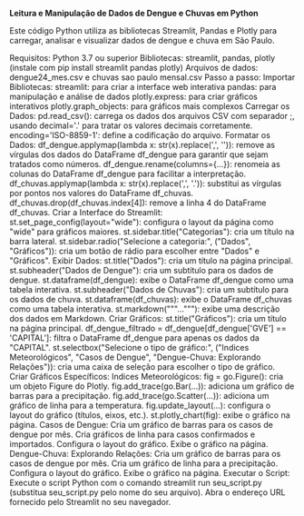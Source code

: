 **Leitura e Manipulação de Dados de Dengue e Chuvas em Python**

Este código Python utiliza as bibliotecas Streamlit, Pandas e Plotly para carregar, analisar e visualizar dados de dengue e chuva em São Paulo.

Requisitos: 
Python 3.7 ou superior
Bibliotecas: streamlit, pandas, plotly (instale com pip install streamlit pandas plotly)
Arquivos de dados: dengue24_mes.csv e chuvas sao paulo mensal.csv
Passo a passo:
Importar Bibliotecas:
streamlit: para criar a interface web interativa
pandas: para manipulação e análise de dados
plotly.express: para criar gráficos interativos
plotly.graph_objects: para gráficos mais complexos
Carregar os Dados:
pd.read_csv(): carrega os dados dos arquivos CSV com separador ;, usando decimal='.' para tratar os valores decimais corretamente.
encoding='ISO-8859-1': define a codificação do arquivo.
Formatar os Dados:
df_dengue.applymap(lambda x: str(x).replace(',', '')): remove as vírgulas dos dados do DataFrame df_dengue para garantir que sejam tratados como números.
df_dengue.rename(columns={...}): renomeia as colunas do DataFrame df_dengue para facilitar a interpretação.
df_chuvas.applymap(lambda x: str(x).replace(',', '.')): substitui as vírgulas por pontos nos valores do DataFrame df_chuvas.
df_chuvas.drop(df_chuvas.index[4]): remove a linha 4 do DataFrame df_chuvas.
Criar a Interface do Streamlit:
st.set_page_config(layout="wide"): configura o layout da página como "wide" para gráficos maiores.
st.sidebar.title("Categorias"): cria um título na barra lateral.
st.sidebar.radio("Selecione a categoria:", ("Dados", "Gráficos")): cria um botão de rádio para escolher entre "Dados" e "Gráficos".
Exibir Dados:
st.title("Dados"): cria um título na página principal.
st.subheader("Dados de Dengue"): cria um subtítulo para os dados de dengue.
st.dataframe(df_dengue): exibe o DataFrame df_dengue como uma tabela interativa.
st.subheader("Dados de Chuvas"): cria um subtítulo para os dados de chuva.
st.dataframe(df_chuvas): exibe o DataFrame df_chuvas como uma tabela interativa.
st.markdown("""..."""): exibe uma descrição dos dados em Markdown.
Criar Gráficos:
st.title("Gráficos"): cria um título na página principal.
df_dengue_filtrado = df_dengue[df_dengue['GVE'] == 'CAPITAL']: filtra o DataFrame df_dengue para apenas os dados da "CAPITAL".
st.selectbox("Selecione o tipo de gráfico:", ("Indices Meteorológicos", "Casos de Dengue", "Dengue-Chuva: Explorando Relações")): cria uma caixa de seleção para escolher o tipo de gráfico.
Criar Gráficos Específicos:
Indices Meteorológicos:
fig = go.Figure(): cria um objeto Figure do Plotly.
fig.add_trace(go.Bar(...)): adiciona um gráfico de barras para a precipitação.
fig.add_trace(go.Scatter(...)): adiciona um gráfico de linha para a temperatura.
fig.update_layout(...): configura o layout do gráfico (títulos, eixos, etc.).
st.plotly_chart(fig): exibe o gráfico na página.
Casos de Dengue:
Cria um gráfico de barras para os casos de dengue por mês.
Cria gráficos de linha para casos confirmados e importados.
Configura o layout do gráfico.
Exibe o gráfico na página.
Dengue-Chuva: Explorando Relações:
Cria um gráfico de barras para os casos de dengue por mês.
Cria um gráfico de linha para a precipitação.
Configura o layout do gráfico.
Exibe o gráfico na página.
Executar o Script:
Execute o script Python com o comando streamlit run seu_script.py (substitua seu_script.py pelo nome do seu arquivo).
Abra o endereço URL fornecido pelo Streamlit no seu navegador.
